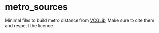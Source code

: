 # metro_sources

Minimal files to build metro distance from [VCGLib](http://vcg.isti.cnr.it/vcglib).
Make sure to cite them and respect the licence.

